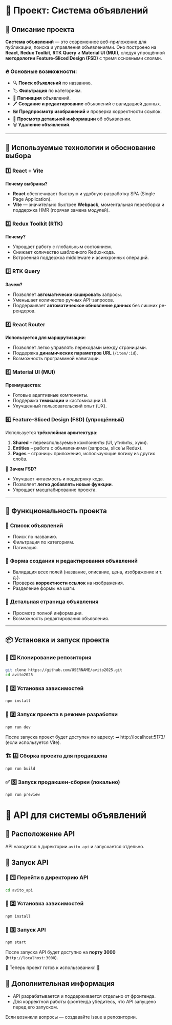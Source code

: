 # 📌 Проект: Система объявлений

## 📖 Описание проекта

**Система объявлений** — это современное веб-приложение для публикации, поиска и управления объявлениями. Оно построено на **React**, **Redux Toolkit**, **RTK Query** и **Material UI (MUI)**, следуя упрощённой **методологии Feature-Sliced Design (FSD)** с тремя основными слоями.

### 🔥 Основные возможности:
- 🔍 **Поиск объявлений** по названию.
- 🏷️ **Фильтрация** по категориям.
- 📄 **Пагинация** объявлений.
- 🖊 **Создание и редактирование** объявлений с валидацией данных.
- 🖼 **Предпросмотр изображений** и проверка корректности ссылок.
- 📑 **Просмотр детальной информации** об объявлении.
- 🗑 **Удаление объявлений**.

---

## 🚀 Используемые технологии и обоснование выбора

### **1️⃣ React + Vite**
**Почему выбраны?**
- **React** обеспечивает быструю и удобную разработку SPA (Single Page Application).
- **Vite** — значительно быстрее **Webpack**, моментальная пересборка и поддержка HMR (горячая замена модулей).

### **2️⃣ Redux Toolkit (RTK)**
**Почему?**
- Упрощает работу с глобальным состоянием.
- Снижает количество шаблонного Redux-кода.
- Встроенная поддержка middleware и асинхронных операций.

### **3️⃣ RTK Query**
**Зачем?**
- Позволяет **автоматически кэшировать** запросы.
- Уменьшает количество ручных API-запросов.
- Поддерживает **автоматическое обновление данных** без лишних ре-рендеров.

### **4️⃣ React Router**
**Используется для маршрутизации**:
- Позволяет легко управлять переходами между страницами.
- Поддержка **динамических параметров URL** (`/item/:id`).
- Возможность программной навигации.

### **5️⃣ Material UI (MUI)**
**Преимущества:**
- Готовые адаптивные компоненты.
- Поддержка **темизации** и кастомизации UI.
- Улучшенный пользовательский опыт (UX).

### **6️⃣ Feature-Sliced Design (FSD) (упрощённый)**
Используется **трёхслойная архитектура**:
1. **Shared** – переиспользуемые компоненты (UI, утилиты, хуки).
2. **Entities** – работа с объявлениями (запросы, slice'ы Redux).
3. **Pages** – страницы приложения, использующие логику из других слоёв.

📌 **Зачем FSD?**
- Улучшает читаемость и поддержку кода.
- Позволяет **легко добавлять новые функции**.
- Упрощает масштабирование проекта.

---

## 📌 Функциональность проекта

### 🔹 **Список объявлений**
- Поиск по названию.
- Фильтрация по категориям.
- Пагинация.

### 🔹 **Форма создания и редактирования объявлений**
- Валидация всех полей (название, описание, цена, изображение и т. д.).
- Проверка **корректности ссылок** на изображения.
- Разделение формы на шаги.

### 🔹 **Детальная страница объявления**
- Просмотр полной информации.
- Возможность редактирования объявления.

---

## 📦 Установка и запуск проекта

### 🔽 1️⃣ Клонирование репозитория
```bash
git clone https://github.com/USERNAME/avito2025.git
cd avito2025
```

### 🔽 2️⃣ Установка зависимостей
```bash
npm install
```

### 🚀 3️⃣ Запуск проекта в режиме разработки
```bash
npm run dev
```
После запуска проект будет доступен по адресу:
➡ http://localhost:5173/ (если используется Vite).

### 🏗 4️⃣ Сборка проекта для продакшена
```bash
npm run build
```

### ✅ 5️⃣ Запуск продакшен-сборки (локально)
```bash
npm run preview
```

# 📌 API для системы объявлений

## 📂 Расположение API

API находится в директории `avito_api` и запускается отдельно.

## 🚀 Запуск API

### 🔽 1️⃣ Перейти в директорию API
```bash
cd avito_api
```

### 🔽 2️⃣ Установка зависимостей
```bash
npm install
```

### 🚀 3️⃣ Запуск API
```bash
npm start
```

После запуска API будет доступно на **порту 3000** (`http://localhost:3000`).

📌 Теперь проект готов к использованию! 🚀


## 📌 Дополнительная информация

- API разрабатывается и поддерживается отдельно от фронтенда.
- Для корректной работы фронтенда убедитесь, что API запущено перед его запуском.




Если возникли вопросы — создавайте issue в репозитории.

